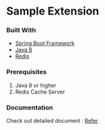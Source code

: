 # Sample Extension


### Built With

* [Spring Boot Framework](https://spring.io/projects/spring-boot)
* [Java 8](https://www.java.com/en/)
* [Redis](https://redis.io/)

### Prerequisites

1. Java 8 or higher
2. Redis Cache Server


### Documentation

Check out detailed document : [Refer](https://gofynd.quip.com/5WMLAPqbomLT/Extension-Library-and-SDK)